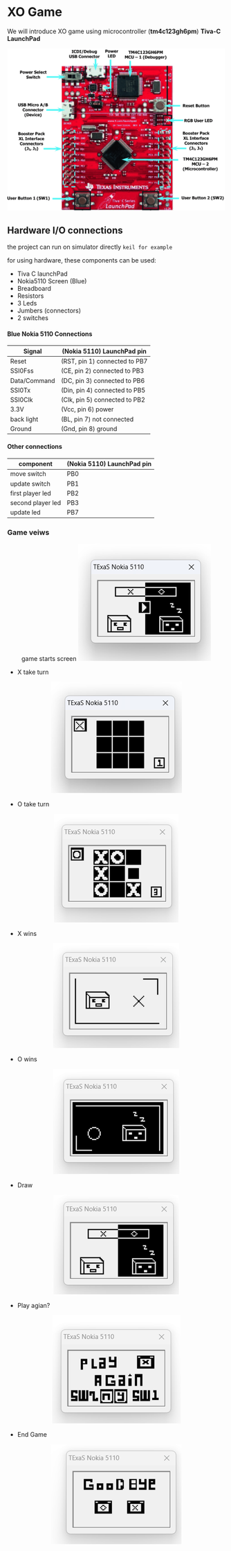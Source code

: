 #                   XO Game
We will introduce XO game using microcontroller (**tm4c123gh6pm**) **Tiva-C LaunchPad** 

<img src = "./images/tivaC.png"/>

## Hardware I/O connections

the project can run on simulator directly `keil for example`

for using hardware, these components can be used: 

- Tiva C launchPad
- Nokia5110 Screen (Blue)
- Breadboard
- Resistors
- 3 Leds
- Jumbers (connectors)
- 2 switches

#### Blue Nokia 5110 Connections

|           Signal          |           (Nokia 5110) LaunchPad pin          |
| ------------------------- | --------------------------------------------- |
|           Reset           |           (RST, pin 1) connected to PB7       |
|           SSI0Fss         |           (CE,  pin 2) connected to PB3       |
|           Data/Command    |           (DC,  pin 3) connected to PB6       |
|           SSI0Tx          |           (Din, pin 4) connected to PB5       |
|           SSI0Clk         |           (Clk, pin 5) connected to PB2       |
|           3.3V            |           (Vcc, pin 6) power                  |
|           back light      |           (BL,  pin 7) not connected          |
|           Ground          |           (Gnd, pin 8) ground                 |

#### Other connections

| component        | (Nokia 5110) LaunchPad pin  |
| ---------------- | --------------------------- |
| move switch      |   PB0                       |
| update switch    |   PB1                       |
| first player led |   PB2                       |
| second player led|   PB3                       |
| update led       |   PB7                       |


### Game veiws

<p align="center">
    game starts screen
        <img src = "./images/splashScreen.png"/>
</p>

- X take turn 
<p align="center">
<img src = "./images/tunrX.png"/>
</p>

- O take turn 
<p align="center">
<img src = "./images/turnO.png"/>
</p>

- X wins 
<p align="center">
<img src = "./images/winnerX.png"/>
</p>

- O wins
<p align="center">
<img src = "./images/winnerO.png"/>
</p>

- Draw
<p align="center">
<img src = "./images/draw.png"/>
</p>

- Play agian? 
<p align="center">
<img src = "./images/play_again.png"/>
</p>

- End Game 
<p align="center">
<img src = "./images/end_game.png"/>
</p>